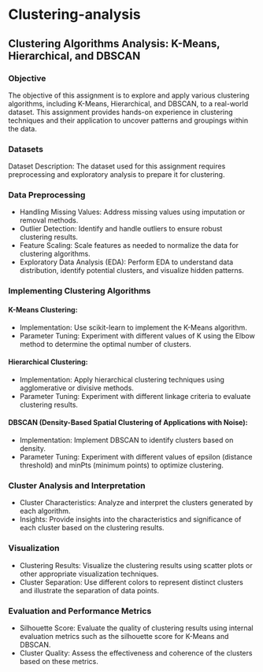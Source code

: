 # Clustering-analysis

## Clustering Algorithms Analysis: K-Means, Hierarchical, and DBSCAN

### Objective
The objective of this assignment is to explore and apply various clustering algorithms, including K-Means, Hierarchical, and DBSCAN, to a real-world dataset. This assignment provides hands-on experience in clustering techniques and their application to uncover patterns and groupings within the data.

### Datasets
Dataset Description: The dataset used for this assignment requires preprocessing and exploratory analysis to prepare it for clustering.

### Data Preprocessing
- Handling Missing Values: Address missing values using imputation or removal methods.
- Outlier Detection: Identify and handle outliers to ensure robust clustering results.
- Feature Scaling: Scale features as needed to normalize the data for clustering algorithms.
- Exploratory Data Analysis (EDA): Perform EDA to understand data distribution, identify potential clusters, and visualize hidden patterns.

### Implementing Clustering Algorithms
#### K-Means Clustering:
- Implementation: Use scikit-learn to implement the K-Means algorithm.
- Parameter Tuning: Experiment with different values of K using the Elbow method to determine the optimal number of clusters.
#### Hierarchical Clustering:
- Implementation: Apply hierarchical clustering techniques using agglomerative or divisive methods.
- Parameter Tuning: Experiment with different linkage criteria to evaluate clustering results.
#### DBSCAN (Density-Based Spatial Clustering of Applications with Noise):
- Implementation: Implement DBSCAN to identify clusters based on density.
- Parameter Tuning: Experiment with different values of epsilon (distance threshold) and minPts (minimum points) to optimize clustering.

### Cluster Analysis and Interpretation
- Cluster Characteristics: Analyze and interpret the clusters generated by each algorithm.
- Insights: Provide insights into the characteristics and significance of each cluster based on the clustering results.

### Visualization
- Clustering Results: Visualize the clustering results using scatter plots or other appropriate visualization techniques.
- Cluster Separation: Use different colors to represent distinct clusters and illustrate the separation of data points.

### Evaluation and Performance Metrics
- Silhouette Score: Evaluate the quality of clustering results using internal evaluation metrics such as the silhouette score for K-Means and DBSCAN.
- Cluster Quality: Assess the effectiveness and coherence of the clusters based on these metrics.
